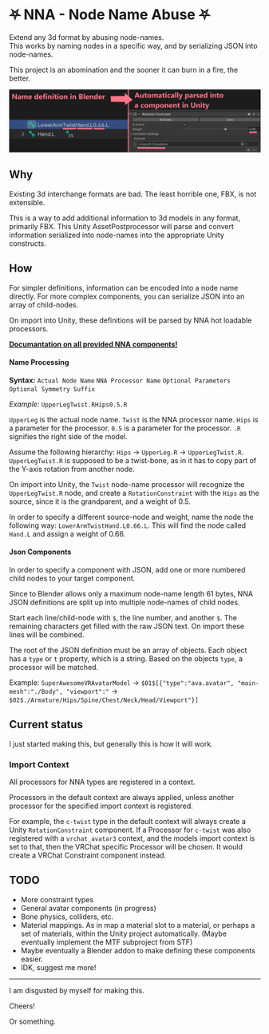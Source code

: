 # ⛧ NNA - Node Name Abuse ⛧
Extend any 3d format by abusing node-names.\
This works by naming nodes in a specific way, and by serializing JSON into node-names.

This project is an abomination and the sooner it can burn in a fire, the better.

![](./Docs/img/nna-example.png)

## Why
Existing 3d interchange formats are bad. The least horrible one, FBX, is not extensible.

This is a way to add additional information to 3d models in any format, primarily FBX.
This Unity AssetPostprocessor will parse and convert information serialized into node-names into the appropriate Unity constructs.

## How
For simpler definitions, information can be encoded into a node name directly.
For more complex components, you can serialize JSON into an array of child-nodes.

On import into Unity, these definitions will be parsed by NNA hot loadable processors.

**[Documantation on all provided NNA components!](Docs/Components.md)**

#### Name Processing
**Syntax:** `Actual Node Name` `NNA Processor Name` `Optional Parameters` `Optional Symmetry Suffix`

*Example:* `UpperLegTwist.RHips0.5.R`

`UpperLeg` is the actual node name.
`Twist` is the NNA processor name.
`Hips` is a parameter for the processor.
`0.5` is a parameter for the processor.
`.R` signifies the right side of the model.

Assume the following hierarchy: `Hips` → `UpperLeg.R` → `UpperLegTwist.R`. `UpperLegTwist.R` is supposed to be a twist-bone, as in it has to copy part of the Y-axis rotation from another node.

On import into Unity, the `Twist` node-name processor will recognize the `UpperLegTwist.R` node, and create a `RotationConstraint` with the `Hips` as the source, since it is the grandparent, and a weight of 0.5.

In order to specify a different source-node and weight, name the node the following way: `LowerArmTwistHand.L0.66.L`.
This will find the node called `Hand.L` and assign a weight of 0.66.

#### Json Components
In order to specify a component with JSON, add one or more numbered child nodes to your target component.

Since to Blender allows only a maximum node-name length 61 bytes, NNA JSON definitions are split up into multiple node-names of child nodes.

Start each line/child-node with `$`, the line number, and another `$`. The remaining characters get filled with the raw JSON text. On import these lines will be combined.

The root of the JSON definition must be an array of objects. Each object has a `type` or `t` property, which is a string. Based on the objects `type`, a processor will be matched.

Example:
`SuperAwesomeVRAvatarModel`
→ `$01$[{"type":"ava.avatar", "main-mesh":"./Body", "viewport":"`
→ `$02$./Armature/Hips/Spine/Chest/Neck/Head/Viewport"}]`

## Current status
I just started making this, but generally this is how it will work.

### Import Context
All processors for NNA types are registered in a context.

Processors in the default context are always applied, unless another processor for the specified import context is registered.

For example, the `c-twist` type in the default context will always create a Unity `RotationConstraint` component.
If a Processor for `c-twist` was also registered with a `vrchat_avatar3` context, and the models import context is set to that, then the VRChat specific Processor will be chosen. It would create a VRChat Constraint component instead.

## TODO
* More constraint types
* General avatar components (in progress)
* Bone physics, colliders, etc.
* Material mappings. As in map a material slot to a material, or perhaps a set of materials, within the Unity project automatically. (Maybe eventually implement the MTF subproject from STF)
* Maybe eventually a Blender addon to make defining these components easier.
* IDK, suggest me more!

---

I am disgusted by myself for making this.

Cheers!

Or something.
